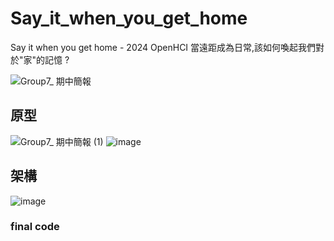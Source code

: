# Say_it_when_you_get_home
Say it when you get home - 2024 OpenHCI 當遠距成為日常,該如何喚起我們對於"家"的記憶 ?

![Group7_ 期中簡報](https://github.com/PicassoEason/Say_it_when_you_get_home/assets/87004138/5e5ba66c-aac5-4e89-83de-1797382e8ba0)


## 原型
![Group7_ 期中簡報 (1)](https://github.com/PicassoEason/Say_it_when_you_get_home/assets/87004138/b3c071fb-2ad7-4078-b876-9a09d5c438f6)
![image](https://github.com/PicassoEason/Say_it_when_you_get_home/assets/87004138/849db2d6-5aa5-4128-ae57-09460600b794)


## 架構
![image](https://github.com/PicassoEason/Say_it_when_you_get_home/assets/87004138/6f456d25-41bc-4559-8478-5199c79e0aa4)

### final code

